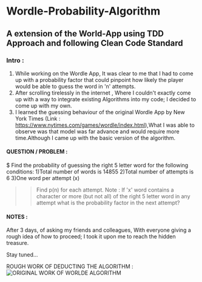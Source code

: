 # Wordle-Probability-Algorithm
## A extension of the World-App using TDD Approach and following Clean Code Standard ##

### Intro : 
   1)  While working on the Wordle App, It was clear to me that I had to come up with a probability factor that could pinpoint how likely the player would be able to guess the word in 'n' attempts.
   2)  After scrolling tirelessly in the internet , Where I couldn't exactly come up with a way to integrate existing Algorithms into my code; I decided to come up with my own. 
   3) I learned the guessing behaviour of the original Wordle App by New York Times (Link : https://www.nytimes.com/games/wordle/index.html),What I was able to observe was that model was far advance and would require more time.Although  I came up with the basic version of the algorithm.

#### QUESTION / PROBLEM : 

$ Find the probability of guessing the right 5 letter word for the following conditions: 
1)Total number of words is 14855
2)Total number of attempts is 6 
3)One word per attempt (x)
>> Find p(n) for each attempt.
Note : If 'x' word contains a character or more (but not all) of the right 5  letter word in any attempt what is the probability factor in the next attempt?


#### NOTES :

After 3 days, of asking my friends and colleagues, With everyone giving a rough idea of how to proceed; I took it upon me to reach the hidden treasure.

Stay tuned...

ROUGH WORK OF DEDUCTING THE ALGORITHM :
![ORIGINAL WORK OF WORLDE ALGORITHM](https://user-images.githubusercontent.com/113372062/218266813-9ba01c15-5a69-49bc-b1dd-67cca228538a.jpeg)



